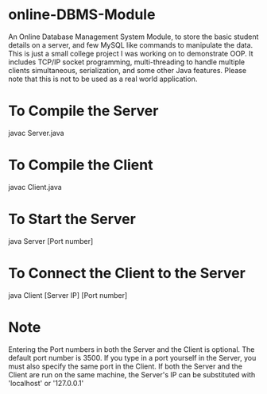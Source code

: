 # online-DBMS-Module
An Online Database Management System Module, to store the basic student details on a server, and few MySQL like commands to manipulate the data. This is just a small college project I was working on to demonstrate OOP. It includes TCP/IP socket programming, multi-threading to handle multiple clients simultaneous, serialization, and some other Java features. Please note that this is not to be used as a real world application.

# To Compile the Server
javac Server.java

# To Compile the Client
javac Client.java

# To Start the Server
java Server [Port number]

# To Connect the Client to the Server
java Client [Server IP] [Port number]

# Note
Entering the Port numbers in both the Server and the Client is optional. The default port number is 3500. If you type in a port yourself in the Server, you must also specify the same port in the Client. If both the Server and the Client are run on the same machine, the Server's IP can be substituted with 'localhost' or '127.0.0.1'
